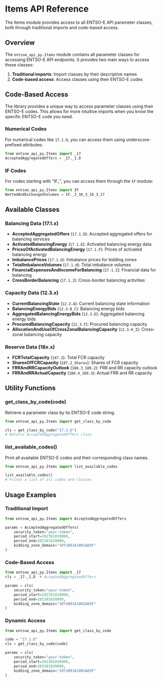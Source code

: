 # Items API Reference

The Items module provides access to all ENTSO-E API parameter classes, both through traditional imports and code-based access.

## Overview

The `entsoe_api_py.Items` module contains all parameter classes for accessing ENTSO-E API endpoints. It provides two main ways to access these classes:

1. **Traditional imports**: Import classes by their descriptive names
2. **Code-based access**: Access classes using their ENTSO-E codes

## Code-Based Access

The library provides a unique way to access parameter classes using their ENTSO-E codes. This allows for more intuitive imports when you know the specific ENTSO-E code you need.

### Numerical Codes

For numerical codes like `17.1.D`, you can access them using underscore-prefixed attributes:

```python
from entsoe_api_py.Items import _17
AcceptedAggregatedOffers = _17._1.D
```

### IF Codes

For codes starting with "IF_", you can access them through the `IF` module:

```python
from entsoe_api_py.Items import IF
NettedAndExchangedVolumes = IF._3_10_3_16_3_17
```

## Available Classes

### Balancing Data (17.1.x)

- **AcceptedAggregatedOffers** (`17.1.D`): Accepted aggregated offers for balancing services
- **ActivatedBalancingEnergy** (`17.1.E`): Activated balancing energy data
- **PricesOfActivatedBalancingEnergy** (`17.1.F`): Prices of activated balancing energy
- **ImbalancePrices** (`17.1.G`): Imbalance prices for bidding zones
- **TotalImbalanceVolumes** (`17.1.H`): Total imbalance volumes
- **FinancialExpensesAndIncomeForBalancing** (`17.1.I`): Financial data for balancing
- **CrossBorderBalancing** (`17.1.J`): Cross-border balancing activities

### Capacity Data (12.3.x)

- **CurrentBalancingState** (`12.3.A`): Current balancing state information
- **BalancingEnergyBids** (`12.3.B_C`): Balancing energy bids
- **AggregatedBalancingEnergyBids** (`12.3.E`): Aggregated balancing energy bids
- **ProcuredBalancingCapacity** (`12.3.F`): Procured balancing capacity
- **AllocationAndUseOfCrossZonalBalancingCapacity** (`12.3.H_I`): Cross-zonal balancing capacity

### Reserve Data (18x.x)

- **FCRTotalCapacity** (`187.2`): Total FCR capacity
- **SharesOfFCRCapacity** (`187.2_Shares`): Shares of FCR capacity
- **FRRAndRRCapacityOutlook** (`188.3_189.2`): FRR and RR capacity outlook
- **FRRAndRRActualCapacity** (`188.4_189.3`): Actual FRR and RR capacity

## Utility Functions

### get_class_by_code(code)

Retrieve a parameter class by its ENTSO-E code string.

```python
from entsoe_api_py.Items import get_class_by_code

cls = get_class_by_code("17.1.D")
# Returns AcceptedAggregatedOffers class
```

### list_available_codes()

Print all available ENTSO-E codes and their corresponding class names.

```python
from entsoe_api_py.Items import list_available_codes

list_available_codes()
# Prints a list of all codes and classes
```

## Usage Examples

### Traditional Import

```python
from entsoe_api_py.Items import AcceptedAggregatedOffers

params = AcceptedAggregatedOffers(
    security_token="your-token",
    period_start=202301010000,
    period_end=202301020000,
    bidding_zone_domain="10Y1001A1001A83F"
)
```

### Code-Based Access

```python
from entsoe_api_py.Items import _17
cls = _17._1.D  # AcceptedAggregatedOffers

params = cls(
    security_token="your-token",
    period_start=202301010000,
    period_end=202301020000,
    bidding_zone_domain="10Y1001A1001A83F"
)
```

### Dynamic Access

```python
from entsoe_api_py.Items import get_class_by_code

code = "17.1.D"
cls = get_class_by_code(code)

params = cls(
    security_token="your-token",
    period_start=202301010000,
    period_end=202301020000,
    bidding_zone_domain="10Y1001A1001A83F"
)
```
